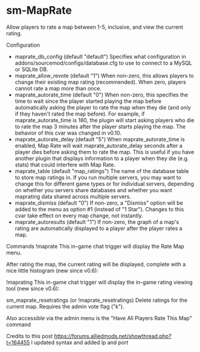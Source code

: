 # sm-MapRate
Allow players to rate a map between 1-5, inclusive, and view the current rating.


Configuration
- maprate_db_config (default "default")
  Specifies what configuration in addons/sourcemod/configs/database.cfg to use to connect to a MySQL or SQLite DB.
- maprate_allow_revote (default "1")
  When non-zero, this allows players to change their existing map rating (recommended). When zero, players cannot rate a map more than once.
- maprate_autorate_time (default "0")
  When non-zero, this specifies the time to wait since the player started playing the map before automatically asking the player to rate the map when they die (and only   if they haven't rated the map before). For example, if maprate_autorate_time is 180, the plugin will start asking players who die to rate the map 3 minutes after the     player starts playing the map. The behavior of this cvar was changed in v0.10.
- maprate_autorate_delay (default "5")
  When maprate_autorate_time is enabled, Map Rate will wait maprate_autorate_delay seconds after a player dies before asking them to rate the map. This is useful if you   have another plugin that displays information to a player when they die (e.g. stats) that could interfere with Map Rate.
- maprate_table (default "map_ratings")
  The name of the database table to store map ratings in. If you run multiple servers, you may want to change this for different game types or for individual servers,     depending on whether you servers share databases and whether you want maprating data shared across multiple servers.
- maprate_dismiss (default "0")
  If non-zero, a "Dismiss" option will be added to the menu as option #1 (instead of "1 Star"). Changes to this cvar take effect on every map change, not instantly.
- maprate_autoresults (default "1")
  If non-zero, the graph of a map's rating are automatically displayed to a player after the player rates a map.

Commands
!maprate
  This in-game chat trigger will display the Rate Map menu.

  After rating the map, the current rating will be displayed, complete with a nice little histogram (new since v0.6):

!maprating
  This in-game chat trigger will display the in-game rating viewing tool (new since v0.6):

sm_maprate_resetratings (or !maprate_resetratings)
  Delete ratings for the current map. Requires the admin vote flag ("k").

Also accessible via the admin menu is the "Have All Players Rate This Map" command


Credits to this post https://forums.alliedmods.net/showthread.php?t=164455
I updated syntax and added Ip and port 
